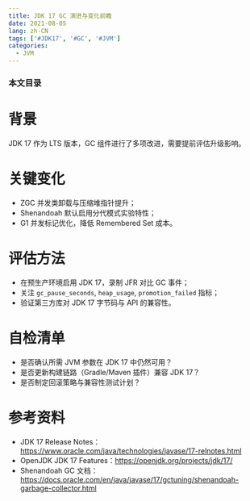 ```yaml
---
title: JDK 17 GC 演进与变化前瞻
date: 2021-08-05
lang: zh-CN
tags: ['#JDK17', '#GC', '#JVM']
categories:
  - JVM
---
```


### 本文目录
<!-- toc -->

# 背景
JDK 17 作为 LTS 版本，GC 组件进行了多项改进，需要提前评估升级影响。

# 关键变化
- ZGC 并发类卸载与压缩堆指针提升；
- Shenandoah 默认启用分代模式实验特性；
- G1 并发标记优化，降低 Remembered Set 成本。

# 评估方法
- 在预生产环境启用 JDK 17，录制 JFR 对比 GC 事件；
- 关注 `gc_pause_seconds`, `heap_usage`, `promotion_failed` 指标；
- 验证第三方库对 JDK 17 字节码与 API 的兼容性。

# 自检清单
- 是否确认所需 JVM 参数在 JDK 17 中仍然可用？
- 是否更新构建链路（Gradle/Maven 插件）兼容 JDK 17？
- 是否制定回滚策略与兼容性测试计划？

# 参考资料
- JDK 17 Release Notes：https://www.oracle.com/java/technologies/javase/17-relnotes.html
- OpenJDK JDK 17 Features：https://openjdk.org/projects/jdk/17/
- Shenandoah GC 文档：https://docs.oracle.com/en/java/javase/17/gctuning/shenandoah-garbage-collector.html
